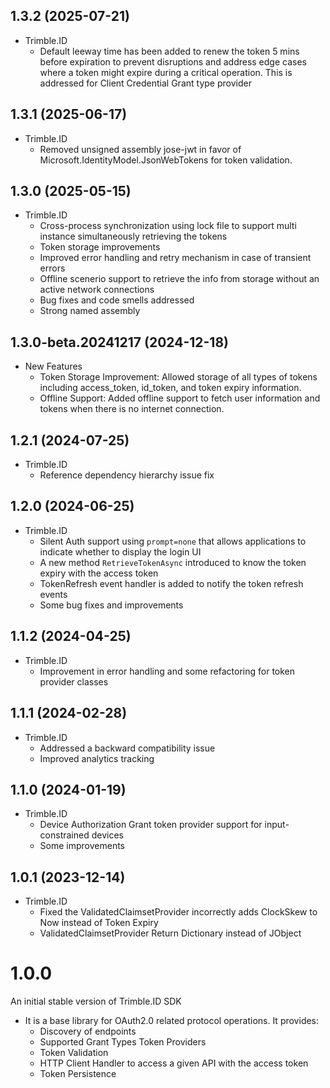 ## 1.3.2 (2025-07-21)
* Trimble.ID
	- Default leeway time has been added to renew the token 5 mins before expiration  to prevent disruptions and address edge cases where a token might expire during a critical operation. This is addressed for Client Credential Grant type provider

## 1.3.1 (2025-06-17)
* Trimble.ID
	- Removed unsigned assembly jose-jwt in favor of Microsoft.IdentityModel.JsonWebTokens for token validation.

## 1.3.0 (2025-05-15)
* Trimble.ID
	- Cross-process synchronization using lock file to support multi instance simultaneously retrieving the tokens
	- Token storage improvements
	- Improved error handling and retry mechanism in case of transient errors
	- Offline scenerio support to retrieve the info from storage without an active network connections
	- Bug fixes and code smells addressed
	- Strong named assembly

## 1.3.0-beta.20241217 (2024-12-18)
- New Features
    - Token Storage Improvement: Allowed storage of all types of tokens including access_token, id_token, and token expiry information.
    - Offline Support: Added offline support to fetch user information and tokens when there is no internet connection.

## 1.2.1 (2024-07-25)

* Trimble.ID
	- Reference dependency hierarchy issue fix

## 1.2.0 (2024-06-25)

* Trimble.ID
	- Silent Auth support using `prompt=none` that allows applications to indicate whether to display the login UI
	- A new method `RetrieveTokenAsync` introduced to know the token expiry with the access token
	- TokenRefresh event handler is added to notify the token refresh events
	- Some bug fixes and improvements


## 1.1.2 (2024-04-25)

* Trimble.ID
	- Improvement in error handling and some refactoring for token provider classes

## 1.1.1 (2024-02-28)

* Trimble.ID
	- Addressed a backward compatibility issue
	- Improved analytics tracking

## 1.1.0 (2024-01-19)

* Trimble.ID
	- Device Authorization Grant token provider support for input-constrained devices
   	- Some improvements

## 1.0.1 (2023-12-14)

* Trimble.ID
	- Fixed the ValidatedClaimsetProvider incorrectly adds ClockSkew to Now instead of Token Expiry
	- ValidatedClaimsetProvider Return Dictionary instead of JObject

# 1.0.0

An initial stable version of Trimble.ID SDK

- It is a base library for OAuth2.0 related protocol operations. It provides:
    - Discovery of endpoints
    - Supported Grant Types Token Providers
    - Token Validation
    - HTTP Client Handler to access a given API with the access token
    - Token Persistence
